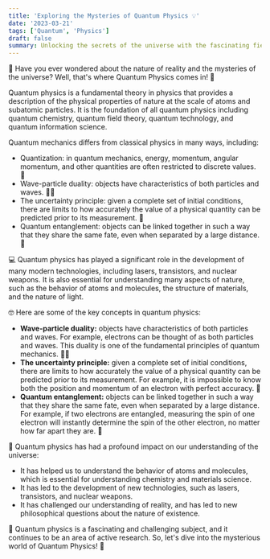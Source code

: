 ```yaml
---
title: 'Exploring the Mysteries of Quantum Physics 💡'
date: '2023-03-21'
tags: ['Quantum', 'Physics']
draft: false
summary: Unlocking the secrets of the universe with the fascinating field of Quantum Physics!
---
```


🤔 Have you ever wondered about the nature of reality and the mysteries of the universe? Well, that's where Quantum Physics comes in! 💫

Quantum physics is a fundamental theory in physics that provides a description of the physical properties of nature at the scale of atoms and subatomic particles. It is the foundation of all quantum physics including quantum chemistry, quantum field theory, quantum technology, and quantum information science.

Quantum mechanics differs from classical physics in many ways, including:

- Quantization: in quantum mechanics, energy, momentum, angular momentum, and other quantities are often restricted to discrete values. 🔢
- Wave-particle duality: objects have characteristics of both particles and waves. 🌊💡
- The uncertainty principle: given a complete set of initial conditions, there are limits to how accurately the value of a physical quantity can be predicted prior to its measurement. 🤔
- Quantum entanglement: objects can be linked together in such a way that they share the same fate, even when separated by a large distance. 🔗

💻 Quantum physics has played a significant role in the development of many modern technologies, including lasers, transistors, and nuclear weapons. It is also essential for understanding many aspects of nature, such as the behavior of atoms and molecules, the structure of materials, and the nature of light.

🤓 Here are some of the key concepts in quantum physics:

- **Wave-particle duality:** objects have characteristics of both particles and waves. For example, electrons can be thought of as both particles and waves. This duality is one of the fundamental principles of quantum mechanics. 🌊💡
- **The uncertainty principle:** given a complete set of initial conditions, there are limits to how accurately the value of a physical quantity can be predicted prior to its measurement. For example, it is impossible to know both the position and momentum of an electron with perfect accuracy. 🤔
- **Quantum entanglement:** objects can be linked together in such a way that they share the same fate, even when separated by a large distance. For example, if two electrons are entangled, measuring the spin of one electron will instantly determine the spin of the other electron, no matter how far apart they are. 🔗

🚀 Quantum physics has had a profound impact on our understanding of the universe:

- It has helped us to understand the behavior of atoms and molecules, which is essential for understanding chemistry and materials science.
- It has led to the development of new technologies, such as lasers, transistors, and nuclear weapons.
- It has challenged our understanding of reality, and has led to new philosophical questions about the nature of existence.

🤯 Quantum physics is a fascinating and challenging subject, and it continues to be an area of active research. So, let's dive into the mysterious world of Quantum Physics! 🔬
